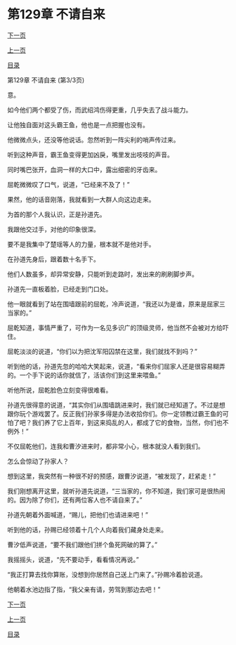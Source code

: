 <h1>第129章   不请自来</h1>
            <div><p><a href="./0387_%E7%AC%AC130%E7%AB%A0_%E6%8E%A7%E5%85%BD%E6%9C%AF.md">下一页</a></p><p><a href="./0385_%E7%AC%AC129%E7%AB%A0_%E4%B8%8D%E8%AF%B7%E8%87%AA%E6%9D%A5.md">上一页</a></p><p><a href="../">目录</a></p></div>
            <div><p>第129章   不请自来 (第3/3页)</p><p>意。</p><p>如今他们两个都受了伤，而武绍鸿伤得更重，几乎失去了战斗能力。</p><p>让他独自面对这头霸王鱼，他也是一点把握也没有。</p><p>他微微点头，还没等他说话。忽然听到一阵尖利的哨声传过来。</p><p>听到这种声音，霸王鱼变得更加凶戾，嘴里发出吱吱的声音。</p><p>同时嘴巴张开，血洞一样的大口中，露出细密的牙齿来。</p><p>屈乾微微叹了口气，说道，“已经来不及了！”</p><p>果然，他的话音刚落，我就看到一大群人向这边走来。</p><p>为首的那个人我认识，正是孙道先。</p><p>我跟他交过手，对他的印象很深。</p><p>要不是我集中了楚瑶等人的力量，根本就不是他对手。</p><p>在孙道先身后，跟着数十名手下。</p><p>他们人数虽多，却异常安静，只能听到走路时，发出来的刷刷脚步声。</p><p>孙道先一直板着脸，已经走到门口处。</p><p>他一眼就看到了站在围墙跟前的屈乾，冷声说道，“我还以为是谁，原来是屈家三当家的。”</p><p>屈乾知道，事情严重了，可作为一名见多识广的顶级灵师，他当然不会被对方给吓住。</p><p>屈乾淡淡的说道，“你们以为把沈军阳囚禁在这里，我们就找不到吗？”</p><p>听到他的话，孙道先忽的哈哈大笑起来，说道，“看来你们屈家人还是很容易糊弄的。一个手下说的话你就信了，活该你们到这里来喂鱼。”</p><p>听他所说，屈乾脸色立刻变得很难看。</p><p>孙道先很得意的说道，“其实你们从围墙跳进来时，我们就已经知道了。不过是想跟你玩个游戏罢了。反正我们孙家多得是办法收拾你们。你一定领教过霸王鱼的可怕了吧？我们养了它上百年，到这来捣乱的人，都成了它的食物，当然，你们也不例外！”</p><p>不仅屈乾他们，连我和曹汐进来时，都非常小心，根本就没人看到我们。</p><p>怎么会惊动了孙家人？</p><p>想到这里，我突然有一种很不好的预感，跟曹汐说道，“被发现了，赶紧走！”</p><p>我们刚想离开这里，就听孙道先说道，“三当家的，你不知道，我们家可是很热闹的。因为除了你们，还有两位客人也不请自来了。”</p><p>孙道先朝着外面喊道，“赐儿，把他们也请进来吧！”</p><p>听到他的话，孙赐已经领着十几个人向着我们藏身处走来。</p><p>曹汐低声说道，“要不我们跟他们拼个鱼死网破的算了。”</p><p>我摇摇头，说道，“先不要动手，看看情况再说。”</p><p>“我正打算去找你算账，没想到你居然自己送上门来了。”孙赐冷着脸说道。</p><p>他朝着水池边指了指，“我父亲有请，劳驾到那边去吧！”</p></div>
            <div><p><a href="./0387_%E7%AC%AC130%E7%AB%A0_%E6%8E%A7%E5%85%BD%E6%9C%AF.md">下一页</a></p><p><a href="./0385_%E7%AC%AC129%E7%AB%A0_%E4%B8%8D%E8%AF%B7%E8%87%AA%E6%9D%A5.md">上一页</a></p><p><a href="../">目录</a></p></div>